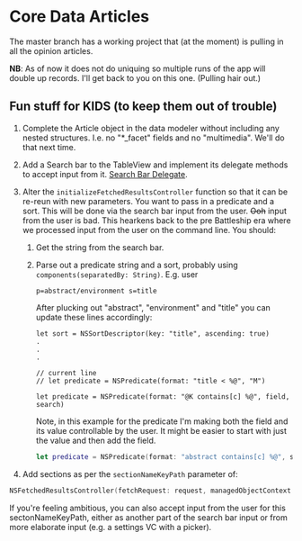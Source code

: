 # Core Data Articles

The master branch has a working project that (at the moment) is pulling in all the 
opinion articles.

**NB**: As of now it does not do uniquing so multiple runs of the app will double up records. 
I'll get back to you on this one. (Pulling hair out.)

## Fun stuff for KIDS (to keep them out of trouble)

1. Complete the Article object in the data modeler without including any nested structures.
   I.e. no "*_facet" fields and no "multimedia". We'll do that next time.

2. Add a Search bar to the TableView and implement its delegate methods to accept input
from it. [Search Bar Delegate](https://developer.apple.com/reference/uikit/uisearchbardelegate).

3. Alter the ```initializeFetchedResultsController``` function so that it can be re-reun
with new parameters. You want to pass in a predicate and a sort. This will be done via the search
bar input from the user. ~~Ooh~~ input from the user is bad. This hearkens back to the 
pre Battleship era where we processed input from the user on the command line. You should:
	1. Get the string from the search bar.
	2. Parse out a predicate string and a sort, probably using ```components(separatedBy: String)```. 
		E.g. user
		
		```
		p=abstract/environment s=title
		```

		After plucking out "abstract", "environment" and "title" you can update these lines accordingly:

		```
		let sort = NSSortDescriptor(key: "title", ascending: true)
        .
        .
        .
        
        // current line
        // let predicate = NSPredicate(format: "title < %@", "M")

        let predicate = NSPredicate(format: "@K contains[c] %@", field, search)

		```
		Note, in this example for the predicate I'm making both the field and its value controllable
		by the user. It might be easier to start with just the value and then add the field.

		```swift
        let predicate = NSPredicate(format: "abstract contains[c] %@", search)
        ```

4. Add sections as per the ```sectionNameKeyPath``` parameter of:

```swift
NSFetchedResultsController(fetchRequest: request, managedObjectContext: moc, sectionNameKeyPath: nil, cacheName: nil)
```

If you're feeling ambitious, you can also accept input from the user for this sectonNameKeyPath, either as another 
part of the search bar input or from more elaborate input (e.g. a settings VC with a picker).